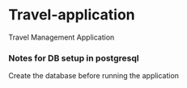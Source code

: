 # Travel-application
Travel Management Application

### Notes for DB setup in postgresql
Create the database before running the application
